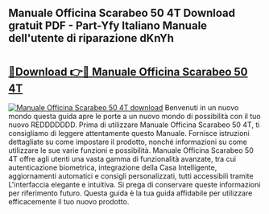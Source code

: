 ## Manuale Officina Scarabeo 50 4T Download gratuit PDF - Part-Yfy Italiano Manuale dell'utente di riparazione dKnYh

# <h2><a href="http://dfg1lmh.blite.top/?on=Manuale+Officina+Scarabeo+50+4T">🔗Download 👉🔴 Manuale Officina Scarabeo 50 4T</a></h2>

[![Manuale Officina Scarabeo 50 4T download](https://i.imgur.com/lujVjoI.png)](http://dfg1lmh.blite.top/?on=Manuale+Officina+Scarabeo+50+4T)
Benvenuti in un nuovo mondo questa guida apre le porte a un nuovo mondo di possibilità con il tuo nuovo REDDDDDDD. Prima di utilizzare Manuale Officina Scarabeo 50 4T, ti consigliamo di leggere attentamente questo Manuale. Fornisce istruzioni dettagliate su come impostare il prodotto, nonché informazioni su come utilizzare le sue varie funzioni e possibilità. Manuale Officina Scarabeo 50 4T offre agli utenti una vasta gamma di funzionalità avanzate, tra cui autenticazione biometrica, integrazione della Casa Intelligente, aggiornamenti automatici e consigli personalizzati, tutti accessibili tramite L'interfaccia elegante e intuitiva. Si prega di conservare queste informazioni per riferimento futuro. Questa guida è la tua guida affidabile per utilizzare efficacemente il tuo nuovo prodotto.
